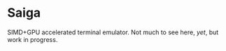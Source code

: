 # Saiga

SIMD+GPU accelerated terminal emulator. Not much to see here, _yet_, but work in progress.
